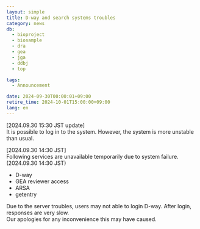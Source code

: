 ```yaml
---
layout: simple
title: D-way and search systems troubles
category: news
db:
  - bioproject
  - biosample
  - dra
  - gea
  - jga
  - ddbj
  - top

tags:
  - Announcement

date: 2024-09-30T00:00:01+09:00
retire_time: 2024-10-01T15:00:00+09:00
lang: en
---
```


[2024.09.30 15:30 JST update]    
It is possible to log in to the system.
However, the system is more unstable than usual.

[2024.09.30 14:30 JST]    
Following services are unavailable temporarily due to system failure.(2024.09.30 14:30 JST)
- D-way
- GEA reviewer access
- ARSA
- getentry

Due to the server troubles, users may not able to login D-way. After login, responses are very slow.     
Our apologies for any inconvenience this may have caused.
